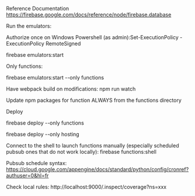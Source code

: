 Reference Documentation 
https://firebase.google.com/docs/reference/node/firebase.database

Run the emulators:

Authorize once on Windows Powershell (as admin):Set-ExecutionPolicy -ExecutionPolicy RemoteSigned

firebase emulators:start

Only functions:

firebase emulators:start --only functions

Have webpack build on modifications:
npm run watch

Update npm packages for function ALWAYS from the functions directory

Deploy

firebase deploy --only functions

firebase deploy --only hosting


Connect to the shell to launch functions manually (especially scheduled pubsub ones that do not work locally):
firebase functions:shell

Pubsub schedule syntax:
https://cloud.google.com/appengine/docs/standard/python/config/cronref?authuser=0&hl=fr

Check local rules:
http://localhost:9000/.inspect/coverage?ns=xxx